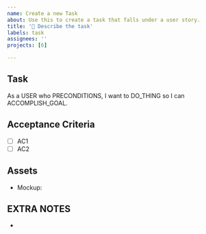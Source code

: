 ```yaml
---
name: Create a new Task
about: Use this to create a task that falls under a user story.
title: '🎯 Describe the task'
labels: task
assignees: ''
projects: [6]

---
```


## Task

As a USER who PRECONDITIONS, I want to DO_THING so I can ACCOMPLISH_GOAL.


## Acceptance Criteria

- [ ] AC1
- [ ] AC2

## Assets

- Mockup: 

## EXTRA NOTES

-
